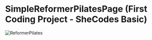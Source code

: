 # SimpleReformerPilatesPage (First Coding Project - SheCodes Basic)

![ReformerPilates](https://user-images.githubusercontent.com/108328227/193257606-747b6ef0-979b-40dc-8a60-ef14c127bea8.png)
